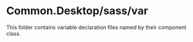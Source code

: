 # Common.Desktop/sass/var

This folder contains variable declaration files named by their component class.
